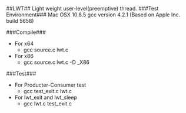 ##LWT##
Light weight user-level(preemptive) thread.
###Test Environment###
Mac OSX 10.8.5
gcc version 4.2.1 (Based on Apple Inc. build 5658)

###Compile###
* For x64
	* gcc source.c lwt.c
* For x86
	* gcc source.c lwt.c -D _X86

###Test###
* For Producter-Consumer test
	* gcc test_exit.c lwt.c
* For lwt_exit and lwt_sleep
	* gcc lwt.c test_exit.c

